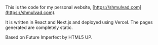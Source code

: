 This is the code for my personal website, [https://shmulvad.com](https://shmulvad.com).

It is written in React and Next.js and deployed using Vercel. The pages generated are completely static.

Based on Future Imperfect by HTML5 UP.
